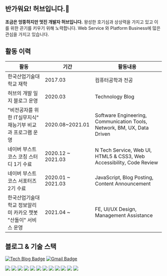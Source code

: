 ## 반가워요! 허브입니다.👋 
**조금은 엉뚱하지만 멋진 개발자 허브입니다.** 왕성한 호기심과 상상력을 가지고 있고 이를 위한 끈기를 키우기 위해 노력합니다. Web Service 와 Platform Business에 많은 관심을 가지고 있습니다.

## 활동 이력
|활동|기간|활동내용|
|---|---|---|
|한국산업기술대학교 재학|2017.03 |컴퓨터공학과 전공|
|허브의 개발 일지 블로그 운영|2020.03 |Technology Blog|
|"비전공자를 위한 IT실무지식" 재능기부 비교과 프로그램 운영|2020.08~2021.01|Software Engineering, Communication Tools, Network, BM, UX, Data Driven |
|네이버 부스트코스 코칭 스터디 1기 수료|2020.12 ~ 2021.03|N Tech Service, Web UI, HTML5 & CSS3, Web Accessibility, Code Review|
|네이버 부스트코스 서포터즈 2기 수료|2020.01 ~ 2021.03|JavaScript, Blog Posting, Content Announcement  |
|한국산업기술대학교 정보알리미 카카오 챗봇 "산돌이" 서비스 운영|2021.04 ~ |FE, UI/UX Design, Management Assistance|

## 블로그 & 기술 스택
 [![Tech Blog Badge](http://img.shields.io/badge/-Tech%20blog-black?style=flat-square&logo=github&link=https://zzsza.github.io/)](https://modernalchemist.tistory.com/) 
[![Gmail Badge](https://img.shields.io/badge/Email-d14836?style=flat-square&logo=Gmail&logoColor=white&link=mailto:huhmin0409@naver.com)](mailto:huhmin0409@naver.com)

<img src = "https://shields.io/badge/Java-007396?style=flat-square&logo=java&logoColor=white"> <img src = "https://shields.io/badge/JavaScript-F7DF1E?style=flat-square&logo=javascript&logoColor=black"> <img src = "https://shields.io/badge/HTML5-E34F26?style=flat-square&logo=html5&logoColor=white"> <img src = "https://shields.io/badge/CSS3-1572B6?style=flat-square&logo=css3&logoColor=white"> <img src = "https://shields.io/badge/Python-3776AB?style=flat-square&logo=python&logoColor=white"> <img src = "https://shields.io/badge/Kotlin-0095D5?style=flat-square&logo=kotlin&logoColor=white"> <img src = "https://shields.io/badge/Android-3DDC84?style=flat-square&logo=android&logoColor=black"> <img src = "https://shields.io/badge/MySQL-4479A1?style=flat-square&logo=mysql&logoColor=white"> <img src = "https://shields.io/badge/Kakao i builder-FFCD00?style=flat-square&logo=kakaotalk&logoColor=black">  <img src = "https://shields.io/badge/Amazon AWS-232F3E?style=flat-square&logo=amazon&logoColor=white"> <img src = "https://shields.io/badge/Slack-4A154B?style=flat-square&logo=slack&logoColor=white"> <img src = "https://shields.io/badge/Notion-000000?style=flat-square&logo=notion&logoColor=white">
<!-- ![Anurag's github stats](https://github-readme-stats.vercel.app/api?username=hhhminme&show_icons=true&theme=dracula&count_private=true) 
![Top Langs](https://github-readme-stats.vercel.app/api/top-langs/?username=hhhminme&layout=compact&theme=dracula&count_private=true) -->

